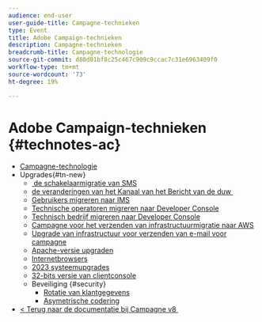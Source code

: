 ```yaml
---
audience: end-user
user-guide-title: Campagne-technieken
type: Event
title: Adobe Campaign-technieken
description: Campagne-technieken
breadcrumb-title: Campagne-technologie
source-git-commit: d80d81bf8c25c467c909c9ccac7c31e6963409f0
workflow-type: tm+mt
source-wordcount: '73'
ht-degree: 19%

---
```



# Adobe Campaign-technieken {#technotes-ac}

+ [Campagne-technologie](technotes-home.md)
+ Upgrades{#tn-new}
   + [&#x200B; de schakelaarmigratie van SMS &#x200B;](upgrades/sms-migration.md)
   + [de veranderingen van het Kanaal van het Bericht van de duw &#x200B;](upgrades/push-technote.md)
   + [Gebruikers migreren naar IMS](upgrades/migrate-users-to-ims.md)
   + [Technische operatoren migreren naar Developer Console](upgrades/ims-migration.md)
   + [Technisch bedrijf migreren naar Developer Console](upgrades/ims-migration-old.md)
   + [Campagne voor het verzenden van infrastructuurmigratie naar AWS](upgrades/migrate-to-aws.md)
   + [Upgrade van infrastructuur voor verzenden van e-mail voor campagne](upgrades/upgrade-to-aws.md)
   + [Apache-versie upgraden](upgrades/apache.md)
   + [Internetbrowsers](upgrades/browsers.md)
   + [2023 systeemupgrades](upgrades/tech-stack-upgrade.md)
   + [32-bits versie van clientconsole](upgrades/console.md)
   + Beveiliging {#security}
      + [Rotatie van klantgegevens](security/credential-rotation-guide.md)
      + [Asymetrische codering](security/asymetric-encryption.md)
+ [&lt; Terug naar de documentatie bij Campagne v8 &#x200B;](https://experienceleague.adobe.com/nl/docs/campaign/campaign-v8/campaign-home)
